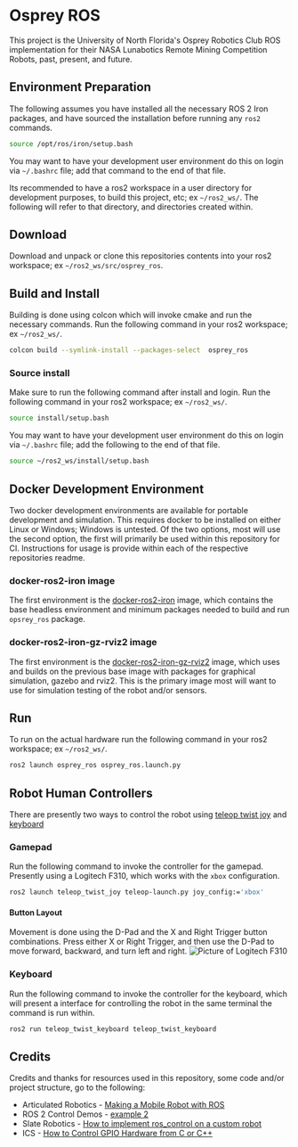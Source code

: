 # Osprey ROS

This project is the University of North Florida's Osprey Robotics Club ROS 
implementation for their NASA Lunabotics Remote Mining Competition Robots,
past, present, and future.

## Environment Preparation
The following assumes you have installed all the necessary ROS 2 Iron packages, and have sourced the installation before running any `ros2` commands.
```bash
source /opt/ros/iron/setup.bash
```

You may want to have your development user environment do this on login via `~/.bashrc` file; add that command to the end of that file.

Its recommended to have a ros2 workspace in a user directory for development purposes, to build this project, etc; ex `~/ros2_ws/`. The following will refer to that directory, and directories created within.

## Download
Download and unpack or clone this repositories contents into your ros2 workspace; ex `~/ros2_ws/src/osprey_ros`.


## Build and Install
Building is done using colcon which will invoke cmake and run the necessary commands. Run the following command in your ros2 workspace; ex `~/ros2_ws/`.
```bash
colcon build --symlink-install --packages-select  osprey_ros
```

### Source install
Make sure to run the following command after install and login. Run the following command in your ros2 workspace; ex `~/ros2_ws/`.
```bash
source install/setup.bash
```

You may want to have your development user environment do this on login via `~/.bashrc` file; add the following to the end of that file.
```bash
source ~/ros2_ws/install/setup.bash
```

## Docker Development Environment
Two docker development environments are available for portable development and
simulation. This requires docker to be installed on either Linux or Windows; Windows is untested. Of the two options, most will use the second option, the first will primarily be used within this repository for CI. Instructions for usage is
provide within each of the respective repositories readme.

### docker-ros2-iron image
The first environment is the [docker-ros2-iron](https://github.com/Osprey-Robotics/docker-ros2-iron) image, which contains the base headless environment and
minimum packages needed to build and run `opsrey_ros` package.

### docker-ros2-iron-gz-rviz2 image
The first environment is the [docker-ros2-iron-gz-rviz2](https://github.com/Osprey-Robotics/docker-ros2-iron-gz-rviz2) image, which uses and builds on the
previous base image with packages for graphical simulation, gazebo and rviz2.
This is the primary image most will want to use for simulation testing of the
robot and/or sensors.

## Run
To run on the actual hardware run the following command in your ros2 workspace; ex `~/ros2_ws/`.
```bash
ros2 launch osprey_ros osprey_ros.launch.py
```

## Robot Human Controllers
There are presently two ways to control the robot using [teleop twist joy](https://github.com/ros2/teleop_twist_joy) and [keyboard](https://github.com/ros2/teleop_twist_keyboard)

### Gamepad
Run the following command to invoke the controller for the gamepad. Presently using a Logitech F310, which works with the `xbox` configuration. 
```bash
ros2 launch teleop_twist_joy teleop-launch.py joy_config:='xbox'
```

#### Button Layout
Movement is done using the D-Pad and the X and Right Trigger button combinations. Press either X or Right Trigger, and then use the D-Pad to move forward, backward, and turn left and right.
![Picture of Logitech F310](https://gm0.org/en/latest/_images/logitech-f310.png)

### Keyboard
Run the following command to invoke the controller for the keyboard, which will present a interface for controlling the robot in the same terminal the command is run within.
```bash
ros2 run teleop_twist_keyboard teleop_twist_keyboard
```

## Credits
Credits and thanks for resources used in this repository, some code and/or project structure, go to the following:

- Articulated Robotics - 
  [Making a Mobile Robot with ROS](https://articulatedrobotics.xyz/mobile-robot-full-list/)
- ROS 2 Control Demos -
  [example 2](https://github.com/ros-controls/ros2_control_demos)
- Slate Robotics - 
  [How to implement ros_control on a custom robot](https://slaterobotics.medium.com/how-to-implement-ros-control-on-a-custom-robot-748b52751f2e)
- ICS -
  [How to Control GPIO Hardware from C or C++](https://www.ics.com/blog/how-control-gpio-hardware-c-or-c)